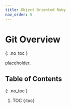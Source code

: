 ```yaml
---
title: Object Oriented Ruby
nav_order: 5
---
```


<!--prettier-ignore-start-->
#  Git Overview
{: .no_toc }

placeholder.

## Table of Contents
{: .no_toc }

1. TOC
{:toc}

<!--prettier-ignore-end-->
